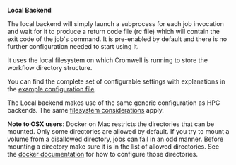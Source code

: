 **Local Backend**

The local backend will simply launch a subprocess for each job invocation and wait for it to produce a return code file (rc file) which will contain the exit code of the job's command.
It is pre-enabled by default and there is no further configuration needed to start using it.

It uses the local filesystem on which Cromwell is running to store the workflow directory structure.

You can find the complete set of configurable settings with explanations in the [example configuration file](https://github.com/broadinstitute/cromwell/blob/b47feaa207fcf9e73e105a7d09e74203fff6f73b/cromwell.examples.conf#L193).

The Local backend makes use of the same generic configuration as HPC backends. The same [filesystem considerations](HPC#filesystems) apply.

**Note to OSX users**: Docker on Mac restricts the directories that can be mounted. Only some directories are allowed by default.
If you try to mount a volume from a disallowed directory, jobs can fail in an odd manner. Before mounting a directory make sure it is in the list
of allowed directories. See the [docker documentation](https://docs.docker.com/docker-for-mac/osxfs/#namespaces) for how to configure those directories.
